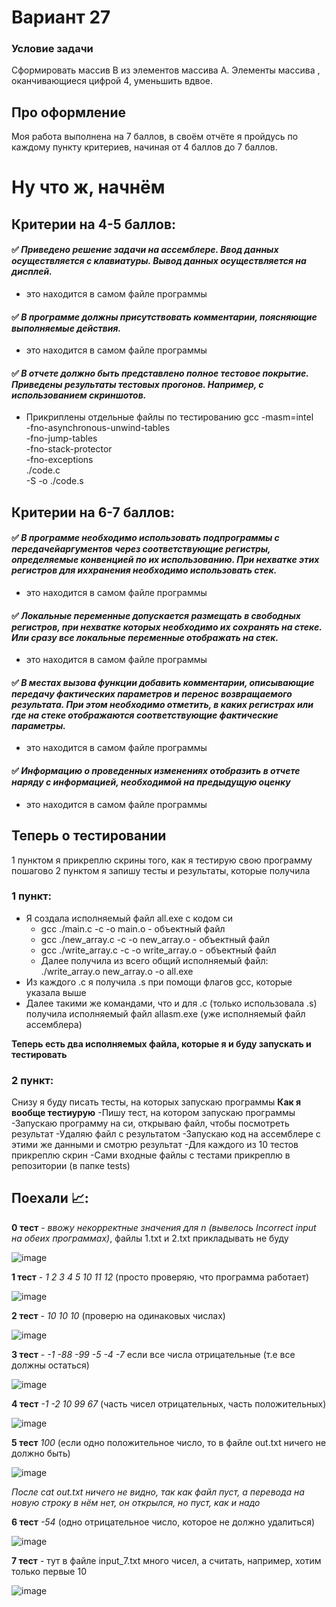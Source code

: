 # Вариант 27
### Условие задачи
Сформировать массив B из элементов массива A. Элементы массива , оканчивающиеся цифрой 4, уменьшить вдвое.

## Про оформление
Моя работа выполнена на 7 баллов, в своём отчёте я пройдусь по каждому пункту критериев, начиная от 4 баллов до 7 баллов.

# Ну что ж, начнём
## Критерии на 4-5 баллов:
#### :white_check_mark: *Приведено решение задачи на ассемблере. Ввод данных осуществляется с клавиатуры. Вывод данных осуществляется на дисплей.*
- это находится в самом файле программы
#### :white_check_mark: *В программе должны присутствовать комментарии, поясняющие выполняемые действия.*
- это находится в самом файле программы
#### :white_check_mark: *В отчете должно быть представлено полное тестовое покрытие. Приведены результаты тестовых прогонов. Например, с использованием скриншотов.*
- Прикриплены отдельные файлы по тестированию
    gcc -masm=intel \
    -fno-asynchronous-unwind-tables \
    -fno-jump-tables \
    -fno-stack-protector \
    -fno-exceptions \
    ./code.c \
    -S -o ./code.s

## Критерии на 6-7 баллов:
#### :white_check_mark: *В программе необходимо использовать подпрограммы с передачейаргументов через соответствующие регистры, определяемые конвенцией по их использованию. При нехватке этих регистров для иххранения необходимо использовать стек.*
- это находится в самом файле программы
#### :white_check_mark: *Локальные переменные допускается размещать в свободных регистров, при нехватке которых необходимо их сохранять на стеке. Или сразу все локальные переменные отображать на стек.*
- это находится в самом файле программы
#### :white_check_mark: *В местах вызова функции добавить комментарии, описывающие передачу фактических параметров и перенос возвращаемого результата. При этом необходимо отметить, в каких регистрах или где на стеке отображаются соответствующие фактические параметры.*
- это находится в самом файле программы
#### :white_check_mark: *Информацию о проведенных изменениях отобразить в отчете наряду с информацией, необходимой на предыдущую оценку*
- это находится в самом файле программы


## Теперь о тестировании
1 пунктом я прикреплю скрины того, как я тестирую свою программу пошагово
2 пунктом я запишу тесты и результаты, которые получила
### 1 пункт:
- Я создала исполняемый файл all.exe с кодом си 
   - gcc ./main.c -c -o main.o - объектный файл
   - gcc ./new_array.c -c -o new_array.o - объектный файл
   - gcc ./write_array.c -c -o write_array.o - объектный файл
   - Далее получила из всего общий исполняемый файл: ./write_array.o new_array.o -o all.exe
- Из каждого .c я получила .s при помощи флагов gcc, которые указала выше
- Далее такими же командами, что и для .с (только использовала .s) получила исполняемый файл allasm.exe (уже исполняемый файл ассемблера)

__Теперь есть два исполняемых файла, которые я и буду запускать и тестировать__

### 2 пункт:
Снизу я буду писать тесты, на которых запускаю программы
__Как я вообще тестиурую__
-Пишу тест, на котором запускаю программы
-Запускаю программу на си, открываю файл, чтобы посмотреть результат
-Удаляю файл с результатом
-Запускаю код на ассемблере с этими же данными и смотрю результат
-Для каждого из 10 тестов прикреплю скрин
-Сами входные файлы с тестами прикреплю в репозитории (в папке tests)
## Поехали 📈:
__0 тест__ - *ввожу некорректные значения для n (вывелось Incorrect input на обеих программах)*, файлы 1.txt и 2.txt прикладывать не буду

![image](https://user-images.githubusercontent.com/115434090/197357588-7bbad4a1-ba34-4d8b-917c-d1d24184aa0e.png)

__1 тест__ - *1 2 3 4 5 10 11 12* (просто проверяю, что программа работает)

![image](https://user-images.githubusercontent.com/115434090/197358004-bd1d8e91-e51d-407c-b8ad-ff8b6a5cf8b2.png)

__2 тест__ - *10 10 10* (проверю на одинаковых числах)

![image](https://user-images.githubusercontent.com/115434090/197358125-74570789-4721-48d6-b9d2-0a78981f4044.png)

__3 тест__ - *-1 -88 -99 -5 -4 -7* если все числа отрицательные (т.е все должны остаться)

![image](https://user-images.githubusercontent.com/115434090/197358280-0458b17d-e1d6-4f51-a38a-c403947a567f.png)

__4 тест__ *-1 -2 10 99 67* (часть чисел отрицательных, часть положительных)

![image](https://user-images.githubusercontent.com/115434090/197358457-5c235514-27c6-4a80-927f-e87422b6a09f.png)

__5 тест__ *100* (если одно положительное число, то в файле out.txt ничего не должно быть)

![image](https://user-images.githubusercontent.com/115434090/197358699-e6e7bb95-cb0d-4eb6-a77c-9d6b1e7b8651.png)

*После cat out.txt ничего не видно, так как файл пуст, а перевода на новую строку в нём нет, он открылся, но пуст, как и надо*

__6 тест__ *-54* (одно отрицательное число, которое не должно удалиться)

![image](https://user-images.githubusercontent.com/115434090/197359042-01be03e4-2f22-471b-b492-e4f9e80cc292.png)

__7 тест__ - тут в файле input_7.txt много чисел, а считать, например, хотим только первые 10

![image](https://user-images.githubusercontent.com/115434090/197361140-de14971f-d669-4028-92e3-29055dd81547.png)
